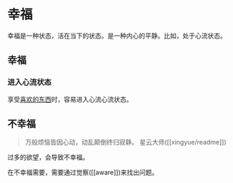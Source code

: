 # 幸福
幸福是一种状态，活在当下的状态。是一种内心的平静。比如，处于心流状态。

## 幸福
### 进入心流状态
享受[喜欢的东西](./3-enjoy/readme.md)时，容易进入心流心流状态。

## 不幸福
> 万般烦恼皆因心动，动乱颠倒终归寂静。
> 星云大师([[xingyue/readme]])

过多的欲望，会导致不幸福。

在不幸福需要，需要通过觉察([[aware]])来找出问题。

